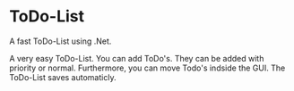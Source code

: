 # ToDo-List
A fast ToDo-List using .Net.

A very easy ToDo-List.
You can add ToDo's. They can be added with priority or normal.
Furthermore, you can move Todo's indside the GUI.
The ToDo-List saves automaticly. 
